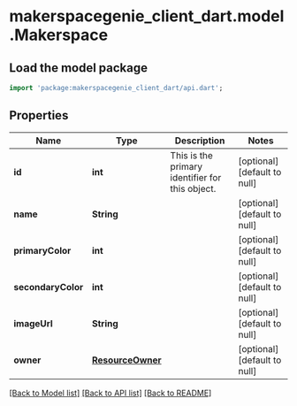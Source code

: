 # makerspacegenie_client_dart.model.Makerspace

## Load the model package
```dart
import 'package:makerspacegenie_client_dart/api.dart';
```

## Properties
Name | Type | Description | Notes
------------ | ------------- | ------------- | -------------
**id** | **int** | This is the primary identifier for this object.  | [optional] [default to null]
**name** | **String** |  | [optional] [default to null]
**primaryColor** | **int** |  | [optional] [default to null]
**secondaryColor** | **int** |  | [optional] [default to null]
**imageUrl** | **String** |  | [optional] [default to null]
**owner** | [**ResourceOwner**](ResourceOwner.md) |  | [optional] [default to null]

[[Back to Model list]](../README.md#documentation-for-models) [[Back to API list]](../README.md#documentation-for-api-endpoints) [[Back to README]](../README.md)


